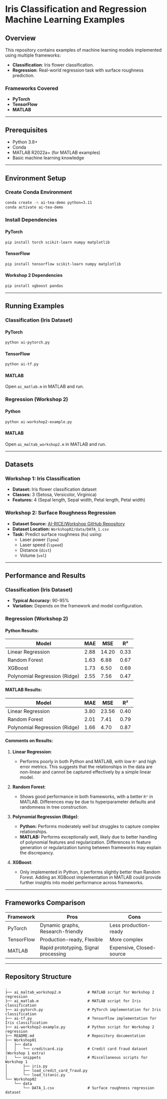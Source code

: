 # Iris Classification and Regression Machine Learning Examples

## Overview
This repository contains examples of machine learning models implemented using multiple frameworks:
- **Classification**: Iris flower classification.
- **Regression**: Real-world regression task with surface roughness prediction.

### Frameworks Covered
- **PyTorch**
- **TensorFlow**
- **MATLAB**

---

## Prerequisites
- Python 3.8+
- Conda
- MATLAB R2022a+ (for MATLAB examples)
- Basic machine learning knowledge

---

## Environment Setup

### Create Conda Environment
```bash
conda create -n ai-tea-demo python=3.11
conda activate ai-tea-demo
```

### Install Dependencies

#### PyTorch
```bash
pip install torch scikit-learn numpy matplotlib
```

#### TensorFlow
```bash
pip install tensorflow scikit-learn numpy matplotlib
```

#### Workshop 2 Dependencies
```bash
pip install xgboost pandas
```

---

## Running Examples

### Classification (Iris Dataset)

#### PyTorch
```bash
python ai-pytorch.py
```

#### TensorFlow
```bash
python ai-tf.py
```

#### MATLAB
Open `ai_matlab.m` in MATLAB and run.

### Regression (Workshop 2)

#### Python
```bash
python ai-workshop2-example.py
```

#### MATLAB
Open `ai_maltab_workshop2.m` in MATLAB and run.

---

## Datasets

### Workshop 1: Iris Classification
- **Dataset:** Iris flower classification dataset
- **Classes:** 3 (Setosa, Versicolor, Virginica)
- **Features:** 4 (Sepal length, Sepal width, Petal length, Petal width)

### Workshop 2: Surface Roughness Regression
- **Dataset Source:** [AI-RICE/Workshop GitHub Repository](https://github.com/AI-RICE/Workshop)
- **Dataset Location:** `Workshop02/data/DATA_1.csv`
- **Task:** Predict surface roughness (`Ra`) using:
  - Laser power (`lpow`)
  - Laser speed (`lspeed`)
  - Distance (`dist`)
  - Volume (`vol`)

---

## Performance and Results

### Classification (Iris Dataset)
- **Typical Accuracy:** 90-95%
- **Variation:** Depends on the framework and model configuration.

### Regression (Workshop 2)
#### Python Results:
| Model                         | MAE   | MSE   | R²     |
|-------------------------------|-------|-------|--------|
| Linear Regression             | 2.88  | 14.20 | 0.33   |
| Random Forest                 | 1.63  | 6.88  | 0.67   |
| XGBoost                       | 1.73  | 6.50  | 0.69   |
| Polynomial Regression (Ridge) | 2.55  | 7.56  | 0.47   |

#### MATLAB Results:
| Model                         | MAE   | MSE   | R²     |
|-------------------------------|-------|-------|--------|
| Linear Regression             | 3.80  | 23.56 | 0.40   |
| Random Forest                 | 2.01  | 7.41  | 0.79   |
| Polynomial Regression (Ridge) | 1.66  | 4.70  | 0.87   |

#### Comments on Results:
1. **Linear Regression**:
   - Performs poorly in both Python and MATLAB, with low `R²` and high error metrics. This suggests that the relationships in the data are non-linear and cannot be captured effectively by a simple linear model.

2. **Random Forest**:
   - Shows good performance in both frameworks, with a better `R²` in MATLAB. Differences may be due to hyperparameter defaults and randomness in tree construction.

3. **Polynomial Regression (Ridge)**:
   - **Python:** Performs moderately well but struggles to capture complex relationships.
   - **MATLAB:** Performs exceptionally well, likely due to better handling of polynomial features and regularization. Differences in feature generation or regularization tuning between frameworks may explain the discrepancy.

4. **XGBoost**:
   - Only implemented in Python, it performs slightly better than Random Forest. Adding an XGBoost implementation in MATLAB could provide further insights into model performance across frameworks.

---

## Frameworks Comparison

| Framework    | Pros                                   | Cons                     |
|--------------|---------------------------------------|--------------------------|
| PyTorch      | Dynamic graphs, Research-friendly     | Less production-ready    |
| TensorFlow   | Production-ready, Flexible            | More complex             |
| MATLAB       | Rapid prototyping, Signal processing  | Expensive, Closed-source |

---

## Repository Structure

```plaintext
.
├── ai_maltab_workshop2.m            # MATLAB script for Workshop 2 regression
├── ai_matlab.m                      # MATLAB script for Iris classification
├── ai-pytorch.py                    # PyTorch implementation for Iris classification
├── ai-tf.py                         # TensorFlow implementation for Iris classification
├── ai-workshop2-example.py          # Python script for Workshop 2 regression
├── README.md                        # Repository documentation
├── Workshop01
│   ├── data
│   │   └── creditcard.zip           # Credit card fraud dataset (Workshop 1 extra)
│   └── snippets                     # Miscellaneous scripts for Workshop 1
│       ├── iris.py
│       ├── load_credit_card_fraud.py
│       └── load_titanic.py
└── Workshop02
    └── data
        └── DATA_1.csv               # Surface roughness regression dataset
```